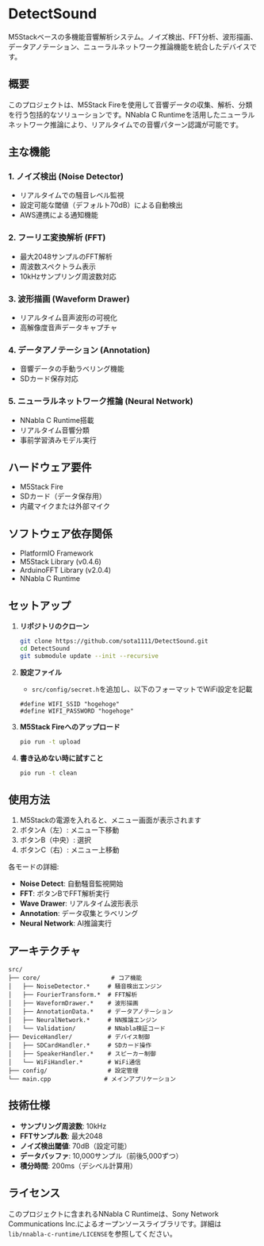 # DetectSound

M5Stackベースの多機能音響解析システム。ノイズ検出、FFT分析、波形描画、データアノテーション、ニューラルネットワーク推論機能を統合したデバイスです。

## 概要

このプロジェクトは、M5Stack Fireを使用して音響データの収集、解析、分類を行う包括的なソリューションです。NNabla C Runtimeを活用したニューラルネットワーク推論により、リアルタイムでの音響パターン認識が可能です。

## 主な機能

### 1. ノイズ検出 (Noise Detector)
- リアルタイムでの騒音レベル監視
- 設定可能な閾値（デフォルト70dB）による自動検出
- AWS連携による通知機能

### 2. フーリエ変換解析 (FFT)
- 最大2048サンプルのFFT解析
- 周波数スペクトラム表示
- 10kHzサンプリング周波数対応

### 3. 波形描画 (Waveform Drawer)
- リアルタイム音声波形の可視化
- 高解像度音声データキャプチャ

### 4. データアノテーション (Annotation)
- 音響データの手動ラベリング機能
- SDカード保存対応

### 5. ニューラルネットワーク推論 (Neural Network)
- NNabla C Runtime搭載
- リアルタイム音響分類
- 事前学習済みモデル実行

## ハードウェア要件

- M5Stack Fire
- SDカード（データ保存用）
- 内蔵マイクまたは外部マイク

## ソフトウェア依存関係

- PlatformIO Framework
- M5Stack Library (v0.4.6)
- ArduinoFFT Library (v2.0.4)
- NNabla C Runtime

## セットアップ

1. **リポジトリのクローン**
   ```bash
   git clone https://github.com/sota1111/DetectSound.git
   cd DetectSound
   git submodule update --init --recursive
   ```

2. **設定ファイル**
   - `src/config/secret.h`を追加し、以下のフォーマットでWiFi設定を記載
   ```
   #define WIFI_SSID "hogehoge"
   #define WIFI_PASSWORD "hogehoge"
   ```

3. **M5Stack Fireへのアップロード**
   ```bash
   pio run -t upload
   ```
   
4. **書き込めない時に試すこと**
   ```bash
   pio run -t clean
   ```

## 使用方法

1. M5Stackの電源を入れると、メニュー画面が表示されます
2. ボタンA（左）: メニュー下移動
3. ボタンB（中央）: 選択
4. ボタンC（右）: メニュー上移動

各モードの詳細:
- **Noise Detect**: 自動騒音監視開始
- **FFT**: ボタンBでFFT解析実行
- **Wave Drawer**: リアルタイム波形表示
- **Annotation**: データ収集とラベリング
- **Neural Network**: AI推論実行

## アーキテクチャ

```
src/
├── core/                    # コア機能
│   ├── NoiseDetector.*     # 騒音検出エンジン
│   ├── FourierTransform.*  # FFT解析
│   ├── WaveformDrawer.*    # 波形描画
│   ├── AnnotationData.*    # データアノテーション
│   ├── NeuralNetwork.*     # NN推論エンジン
│   └── Validation/         # NNabla検証コード
├── DeviceHandler/          # デバイス制御
│   ├── SDCardHandler.*     # SDカード操作
│   ├── SpeakerHandler.*    # スピーカー制御
│   └── WiFiHandler.*       # WiFi通信
├── config/                 # 設定管理
└── main.cpp               # メインアプリケーション
```

## 技術仕様

- **サンプリング周波数**: 10kHz
- **FFTサンプル数**: 最大2048
- **ノイズ検出閾値**: 70dB（設定可能）
- **データバッファ**: 10,000サンプル（前後5,000ずつ）
- **積分時間**: 200ms（デシベル計算用）

## ライセンス

このプロジェクトに含まれるNNabla C Runtimeは、Sony Network Communications Inc.によるオープンソースライブラリです。詳細は`lib/nnabla-c-runtime/LICENSE`を参照してください。
